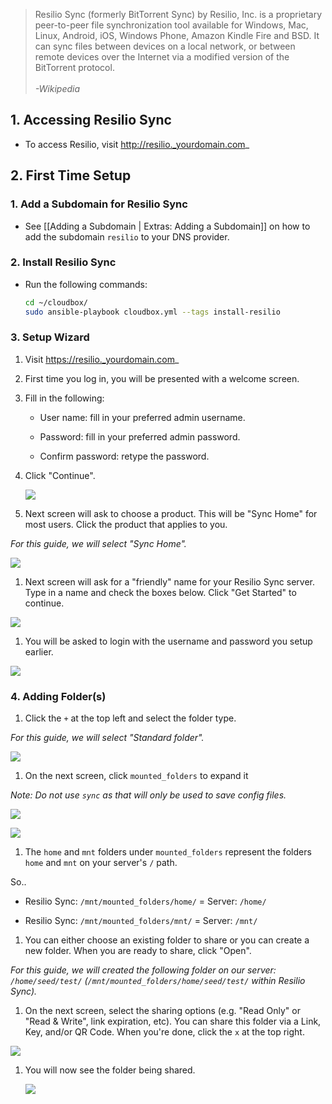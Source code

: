> Resilio Sync (formerly BitTorrent Sync) by Resilio, Inc. is a proprietary peer-to-peer file synchronization tool available for Windows, Mac, Linux, Android, iOS, Windows Phone, Amazon Kindle Fire and BSD. It can sync files between devices on a local network, or between remote devices over the Internet via a modified version of the BitTorrent protocol. <br /><br /> _-Wikipedia_


## 1. Accessing Resilio Sync

 - To access Resilio, visit http://resilio._yourdomain.com_

## 2. First Time Setup

### 1. Add a Subdomain for Resilio Sync

 - See [[Adding a Subdomain | Extras: Adding a Subdomain]] on how to add the subdomain `resilio` to your DNS provider.


### 2. Install Resilio Sync

- Run the following commands: 

  ```bash
  cd ~/cloudbox/
  sudo ansible-playbook cloudbox.yml --tags install-resilio
  ```

### 3. Setup Wizard

1. Visit https://resilio._yourdomain.com_

1. First time you log in, you will be presented with a welcome screen.

1. Fill in the following:

   - User name: fill in your preferred admin username. 

   - Password: fill in your preferred admin password. 
   
   - Confirm password: retype the password. 

1. Click "Continue".

   ![](https://i.imgur.com/klEIhGQ.png)

1. Next screen will ask to choose a product. This will be "Sync Home" for most users. Click the product that applies to you. 

  _For this guide, we will select "Sync Home"._

  ![](https://i.imgur.com/vZ0vG4m.png)

1. Next screen will ask for a "friendly" name for your Resilio Sync server. Type in a name and check the boxes  below. Click "Get Started" to continue.

  ![](https://i.imgur.com/glH7nL1.png)

1. You will be asked to login with the username and password you setup earlier. 

  ![](https://i.imgur.com/SRFQNEP.png)


### 4. Adding Folder(s)

1. Click the `+` at the top left and select the folder type.

  _For this guide, we will select "Standard folder"._

   ![](https://i.imgur.com/HS3ENBc.png)

1. On the next screen, click `mounted_folders` to expand it 

  _Note: Do not use `sync` as that will only be used to save config files._

  ![](https://i.imgur.com/FUI8hA8.png)

  ![](https://i.imgur.com/ewuZ31k.png)

1. The `home` and `mnt` folders under `mounted_folders` represent the folders `home` and `mnt` on your server's `/` path. 

  So..
  
  - Resilio Sync: `/mnt/mounted_folders/home/` = Server: `/home/`

  - Resilio Sync: `/mnt/mounted_folders/mnt/` = Server: `/mnt/` 

1. You can either choose an existing folder to share or you can create a new folder. When you are ready to share, click "Open".

  _For this guide, we will created the following folder on our server: `/home/seed/test/` (`/mnt/mounted_folders/home/seed/test/` within Resilio Sync)._


1. On the next screen, select the sharing options (e.g. "Read Only" or "Read & Write", link expiration, etc). You can share this folder via a Link, Key, and/or QR Code. When you're done, click the `x` at the top right. 

  ![](https://i.imgur.com/nIP6HoJ.png)

1. You will now see the folder being shared. 

   ![](https://i.imgur.com/t5lrVP4.png)